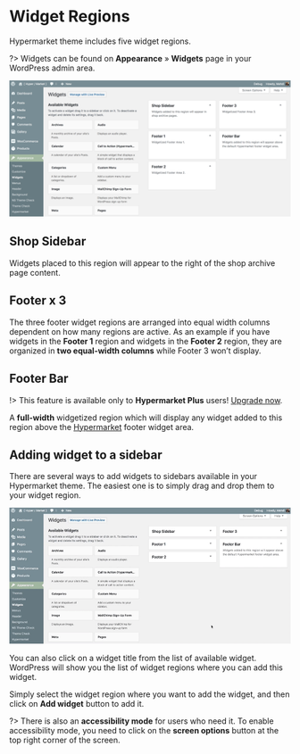 # Widget Regions

Hypermarket theme includes five widget regions.

?> Widgets can be found on **Appearance** » **Widgets** page in your WordPress admin area.

![Widget Regions](img/hypermarket-widget-regions.png)

## Shop Sidebar

Widgets placed to this region will appear to the right of the shop archive page content.

## Footer x 3

The three footer widget regions are arranged into equal width columns dependent on how many regions are active.
As an example if you have widgets in the **Footer 1** region and widgets in the **Footer 2** region, they are organized in **two equal-width columns** while Footer 3 won’t display.

## Footer Bar

!> This feature is available only to **Hypermarket Plus** users! [Upgrade now](https://www.mypreview.one).

A **full-width** widgetized region which will display any widget added to this region above the [Hypermarket](https://wordpress.org/themes/hypermarket/) footer widget area.

## Adding widget to a sidebar

There are several ways to add widgets to sidebars available in your Hypermarket theme. The easiest one is to simply drag and drop them to your widget region.

![Adding widget to a sidebar](img/fill-sidebars-with-widgets.gif)

You can also click on a widget title from the list of available widget. WordPress will show you the list of widget regions where you can add this widget.

Simply select the widget region where you want to add the widget, and then click on **Add widget** button to add it.

?> There is also an **accessibility mode** for users who need it. To enable accessibility mode, you need to click on the **screen options** button at the top right corner of the screen.
